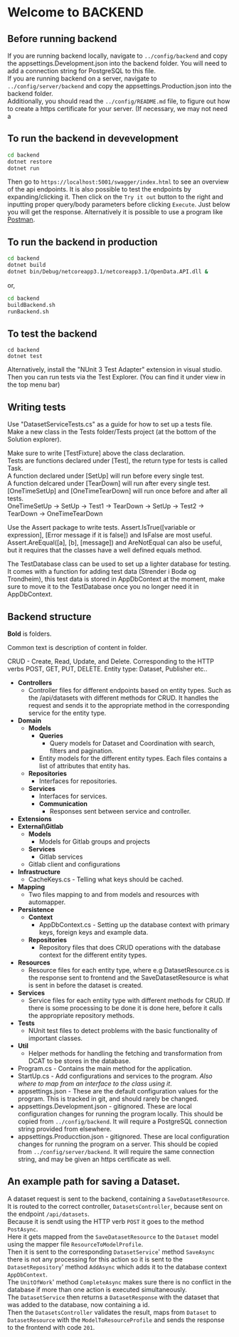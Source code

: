 # Welcome to BACKEND

## Before running backend
If you are running backend locally, navigate to `../config/backend` and copy the appsettings.Development.json into the backend folder. 
You will need to add a connection string for PostgreSQL to this file.   
If you are running backend on a server, navigate to `../config/server/backend` and copy the appsettings.Production.json into the backend folder.  
Additionally, you should read the `../config/README.md` file, to figure out how to create a https certificate for your server. (If necessary, we may not need a 

## To run the backend in devevelopment
```bash
cd backend
dotnet restore
dotnet run
```
Then go to ```https://localhost:5001/swagger/index.html``` to see an overview of the api endpoints. It is also possible to test the endpoints by expanding/clicking it. Then click on the `Try it out` button to the right and inputting proper query/body parameters before clicking `Execute`. Just below you will get the response. Alternatively it is possible to use a program like [Postman](https://www.postman.com/downloads/).

## To run the backend in production
```bash
cd backend
dotnet build
dotnet bin/Debug/netcoreapp3.1/netcoreapp3.1/OpenData.API.dll &
```
or,  
```bash
cd backend
buildBackend.sh
runBackend.sh
```

## To test the backend

```
cd backend
dotnet test
```

Alternatively, install the "NUnit 3 Test Adapter" extension in visual studio.
Then you can run tests via the Test Explorer. (You can find it under view in the top menu bar)

## Writing tests
Use "DatasetServiceTests.cs" as a guide for how to set up a tests file.  
Make a new class in the Tests folder/Tests project (at the bottom of the Solution explorer).  

Make sure to write [TestFixture] above the class declaration.  
Tests are functions declared under [Test], the return type for tests is called Task.  
A function declared under [SetUp] will run before every single test.  
A function delcared under [TearDown] will run after every single test.  
[OneTimeSetUp] and [OneTimeTearDown] will run once before and after all tests.  
OneTimeSetUp -> SetUp -> Test1 -> TearDown -> SetUp -> Test2 -> TearDown -> OneTimeTearDown  

Use the Assert package to write tests. Assert.IsTrue([variable or expression], [Error message if it is false]) and IsFalse are most useful. Assert.AreEqual([a], [b], [message]) and AreNotEqual can also be useful, but it requires that the classes have a well defined equals method.  

The TestDatabase class can be used to set up a lighter database for testing.  
It comes with a function for adding test data (Strender i Bodø og Trondheim), this test data is stored in AppDbContext at the moment, make sure to move it to the TestDatabase once you no longer need it in AppDbContext.

## Backend structure
__Bold__ is folders.

Common text is description of content in folder.

CRUD - Create, Read, Update, and Delete. Corresponding to the HTTP verbs POST, GET, PUT, DELETE. 
Entity type: Dataset, Publisher etc..

* __Controllers__
  * Controller files for different endpoints based on entity types. Such as the /api/datasets with different methods for CRUD. It handles the request and sends it to the appropriate method in the corresponding service for the entity type.
* __Domain__
  * __Models__
    * __Queries__ 
      * Query models for Dataset and Coordination with search, filters and pagination.
    * Entity models for the different entity types. Each files contains a list of attributes that entity has.
  * __Repositories__
    * Interfaces for repositories.
  * __Services__
    * Interfaces for services.
    * __Communication__
      * Responses sent between service and controller.
* __Extensions__
* __External\Gitlab__
  * __Models__
    * Models for Gitlab groups and projects
  * __Services__
    * Gitlab services
  * Gitlab client and configurations
* __Infrastructure__
  * CacheKeys.cs - Telling what keys should be cached.
* __Mapping__
  * Two files mapping to and from models and resources with automapper.
* __Persistence__
  * __Context__
    * AppDbContext.cs - Setting up the database context with primary keys, foreign keys and example data.
  * __Repositories__
    * Repository files that does CRUD operations with the database context for the different entity types. 
* __Resources__ 
  * Resource files for each entity type, where e.g DatasetResource.cs is the response sent to frontend and the SaveDatasetResource is what is sent in before the dataset is created.
* __Services__
  * Service files for each entiity type with different methods for CRUD. If there is some processing to be done it is done here, before it calls the appropriate repository methods.
* __Tests__
  * NUnit test files to detect problems with the basic functionality of important classes.
* __Util__
  * Helper methods for handling the fetching and transformation from DCAT to be stores in the database.
* Program.cs - Contains the main method for the application.
* StartUp.cs - Add configurations and services to the program. _Also where to map from an interface to the class using it_.
* appsettings.json - These are the default configuration values for the program. This is tracked in git, and should rarely be changed.
* appsettings.Development.json - gitignored. These are local configuration changes for running the program locally. This should be copied from `../config/backend`. It will require a PostgreSQL connection string provided from elsewhere.
* appsettings.Producction.json - gitignored. These are local configuration changes for running the program on a server. This should be copied from `../config/server/backend`. It will require the same connection string, and may be given an https certificate as well.

## An example path for saving a Dataset.
A dataset request is sent to the backend, containing a `SaveDatasetResource`.  
It is routed to the correct controller, `DatasetsController`, because sent on the endpoint `/api/datasets`.  
Because it is sendt using the HTTP verb `POST` it goes to the method `PostAsync`.  
Here it gets mapped from the `SaveDatasetResource` to the `Dataset` model using the mapper file `ResourceToModelProfile`.  
Then it is sent to the corresponding `DatasetService`' method `SaveAsync` there is not any processing for this action so it is sent to the `DatasetRepository`' method `AddAsync` which adds it to the database context `AppDbContext`.  
The `UnitOfWork`' method `CompleteAsync` makes sure there is no conflict in the database if more than one action is executed simultaneously.  
The `DatasetService` then returns a `DatasetResponse` with the dataset that was added to the database, now containing a id.  
Then the `DatasetsController` validates the result, maps from `Dataset` to `DatasetResource` with the `ModelToResourceProfile` and sends the response to the frontend with code `201`. 
